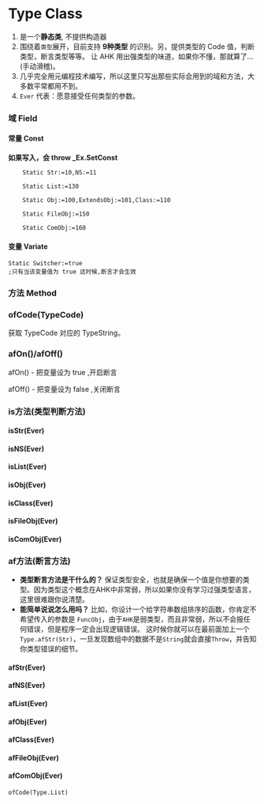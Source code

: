 # Type Class

1.  是一个**静态类**, 不提供构造器
2.  围绕着`类型`展开，目前支持 **9种类型** 的识别。另，提供类型的 Code 值，判断类型，断言类型等等。
    让 AHK 用出强类型的味道，如果你不懂，那就算了...(手动滑稽)。
3.  几乎完全用元编程技术编写，所以这里只写出那些实际会用到的域和方法，大多数平常都用不到。
4.  `Ever` 代表：愿意接受任何类型的参数。



### 域 Field

#### 常量 Const

**如果写入，会 throw _Ex.SetConst**

```autohotkey
	Static Str:=10,NS:=11
	
	Static List:=130
	
	Static Obj:=100,ExtendsObj:=101,Class:=110
	
	Static FileObj:=150
	
	Static ComObj:=160
```

#### 变量 Variate

```autohotkey
Static Switcher:=true
;只有当该变量值为 true 这时候,断言才会生效
```
### 方法 Method

### ofCode(TypeCode)

获取 TypeCode 对应的 TypeString。

### afOn()/afOff()

afOn() - 把变量设为 true ,开启断言

afOff() - 把变量设为 false ,关闭断言

### is方法(类型判断方法)

#### isStr(Ever) 
#### isNS(Ever) 
#### isList(Ever) 
#### isObj(Ever) 
#### isClass(Ever) 
#### isFileObj(Ever) 
#### isComObj(Ever) 

### af方法(断言方法)

- **类型断言方法是干什么的？**
  保证类型安全，也就是确保一个值是你想要的类型。因为类型这个概念在AHK中非常弱，所以如果你没有学习过强类型语言，这里很难跟你说清楚。
- **能简单说说怎么用吗？**
  比如，你设计一个给字符串数组排序的函数，你肯定不希望传入的参数是 `FuncObj`，由于`AHK`是弱类型，而且非常弱，所以不会报任何错误，但是程序一定会出现逻辑错误。
  这时候你就可以在最前面加上一个`Type.afStr(Str)`，一旦发现数组中的数据不是`String`就会直接`Throw`，并告知你类型错误的细节。

#### afStr(Ever) 
#### afNS(Ever) 
#### afList(Ever) 
#### afObj(Ever) 
#### afClass(Ever) 
#### afFileObj(Ever) 
#### afComObj(Ever) 

``` autohotkey
ofCode(Type.List)
```
